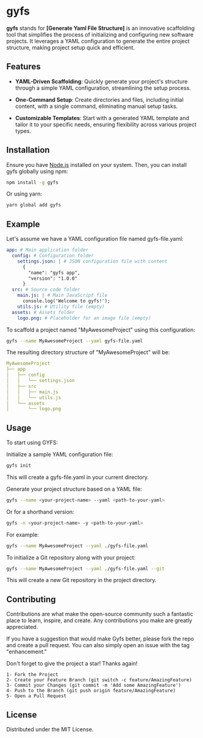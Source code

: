 # gyfs

**gyfs** stands for **[Generate Yaml File Structure]** is an innovative scaffolding tool that simplifies the process of initializing and configuring new software projects. It leverages a YAML configuration to generate the entire project structure, making project setup quick and efficient.

## Features

- **YAML-Driven Scaffolding**: Quickly generate your project's structure through a simple YAML configuration, streamlining the setup process.

- **One-Command Setup**: Create directories and files, including initial content, with a single command, eliminating manual setup tasks.

- **Customizable Templates**: Start with a generated YAML template and tailor it to your specific needs, ensuring flexibility across various project types.


## Installation

Ensure you have [Node.js](https://nodejs.org/) installed on your system. Then, you can install gyfs globally using npm:

```bash
npm install -g gyfs
```

Or using yarn:
```bash
yarn global add gyfs
```
## Example

Let's assume we have a YAML configuration file named gyfs-file.yaml:

```yaml
app: # Main application folder
  config: # Configuration folder
    settings.json: | # JSON configuration file with content
      {
        "name": "gyfs app",
        "version": "1.0.0"
      }
  src: # Source code folder
    main.js: | # Main JavaScript file
      console.log('Welcome to gyfs!');
    utils.js: # Utility file (empty)
  assets: # Assets folder
    logo.png: # Placeholder for an image file (empty)
```

To scaffold a project named "MyAwesomeProject" using this configuration:

```bash
gyfs --name MyAwesomeProject --yaml gyfs-file.yaml
```

The resulting directory structure of "MyAwesomeProject" will be:

```yaml
MyAwesomeProject
├── app
│   ├── config
│   │   └── settings.json
│   ├── src
│   │   ├── main.js
│   │   └── utils.js
│   └── assets
│       └── logo.png
```

## Usage

To start using GYFS:

Initialize a sample YAML configuration file:
```bash
gyfs init
```

This will create a gyfs-file.yaml in your current directory.

Generate your project structure based on a YAML file:

```bash
gyfs --name <your-project-name> --yaml <path-to-your-yaml>
```
Or for a shorthand version:
```bash
gyfs -n <your-project-name> -y <path-to-your-yaml>
```

For example:
```bash
gyfs --name MyAwesomeProject --yaml ./gyfs-file.yaml
```

To initialize a Git repository along with your project:
```bash
gyfs --name MyAwesomeProject --yaml ./gyfs-file.yaml --git
```
This will create a new Git repository in the project directory.

## Contributing

Contributions are what make the open-source community such a fantastic place to learn, inspire, and create. Any contributions you make are greatly appreciated.

If you have a suggestion that would make Gyfs better, please fork the repo and create a pull request. You can also simply open an issue with the tag "enhancement."

Don't forget to give the project a star! Thanks again!

    1- Fork the Project
    2- Create your Feature Branch (git switch -c feature/AmazingFeature)
    3- Commit your Changes (git commit -m 'Add some AmazingFeature')
    4- Push to the Branch (git push origin feature/AmazingFeature)
    5- Open a Pull Request

## License

Distributed under the MIT License.